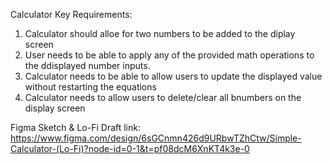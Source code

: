 Calculator Key Requirements:
1. Calculator should alloe for two numbers to be added to the diplay screen
2. User needs to be able to apply any of the provided math operations to the ddisplayed number inputs.
3. Calculator needs to be able to allow users to update the displayed value without restarting the equations
4. Calculator needs to allow users to delete/clear all bnumbers on the display screen

Figma Sketch & Lo-Fi Draft link:
https://www.figma.com/design/6sGCnmn426d9URbwTZhCtw/Simple-Calculator-(Lo-Fi)?node-id=0-1&t=pf08dcM6XnKT4k3e-0
